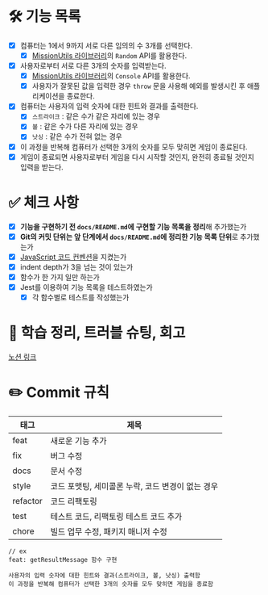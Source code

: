 # 🛠️ 기능 목록

- [x] 컴퓨터는 1에서 9까지 서로 다른 임의의 수 3개를 선택한다.
  - [x] [MissionUtils 라이브러리](https://github.com/woowacourse-projects/javascript-mission-utils#mission-utils)의 `Random` API를 활용한다.
- [x] 사용자로부터 서로 다른 3개의 숫자를 입력받는다.
  - [x] [MissionUtils 라이브러리](https://github.com/woowacourse-projects/javascript-mission-utils#mission-utils)의 `Console` API를 활용한다.
  - [x] 사용자가 잘못된 값을 입력한 경우 `throw` 문을 사용해 예외를 발생시킨 후 애플리케이션을 종료한다.
- [x] 컴퓨터는 사용자의 입력 숫자에 대한 힌트와 결과를 출력한다.
  - [x] `스트라이크` : 같은 수가 같은 자리에 있는 경우
  - [x] `볼` : 같은 수가 다른 자리에 있는 경우
  - [x] `낫싱` : 같은 수가 전혀 없는 경우
- [x] 이 과정을 반복해 컴퓨터가 선택한 3개의 숫자를 모두 맞히면 게임이 종료된다.
- [x] 게임이 종료되면 사용자로부터 게임을 다시 시작할 것인지, 완전히 종료될 것인지 입력을 받는다.

# ✅ 체크 사항

- [x] **기능을 구현하기 전 `docs/README.md`에 구현할 기능 목록을 정리**해 추가했는가
- [x] **Git의 커밋 단위는 앞 단계에서 `docs/README.md`에 정리한 기능 목록 단위**로 추가했는가
- [x] [JavaScript 코드 컨벤션](https://gist.github.com/stephenparish/9941e89d80e2bc58a153#allowed-type)을 지켰는가
- [x] indent depth가 3을 넘는 것이 있는가
- [x] 함수가 한 가지 일만 하는가
- [x] Jest를 이용하여 기능 목록을 테스트하였는가
  - [x] 각 함수별로 테스트를 작성했는가

# 📑 학습 정리, 트러블 슈팅, 회고

[노션 링크](https://maevelog.notion.site/2-fd12f4dae95f4845a6774d11551c85b2)

# ✏️ Commit 규칙

| 태그     | 제목                                              |
| -------- | ------------------------------------------------- |
| feat     | 새로운 기능 추가                                  |
| fix      | 버그 수정                                         |
| docs     | 문서 수정                                         |
| style    | 코드 포맷팅, 세미콜론 누락, 코드 변경이 없는 경우 |
| refactor | 코드 리팩토링                                     |
| test     | 테스트 코드, 리팩토링 테스트 코드 추가            |
| chore    | 빌드 업무 수정, 패키지 매니저 수정                |

```
// ex
feat: getResultMessage 함수 구현

사용자의 입력 숫자에 대한 힌트와 결과(스트라이크, 볼, 낫싱) 출력함
이 과정을 반복해 컴퓨터가 선택한 3개의 숫자를 모두 맞히면 게임을 종료함
```
